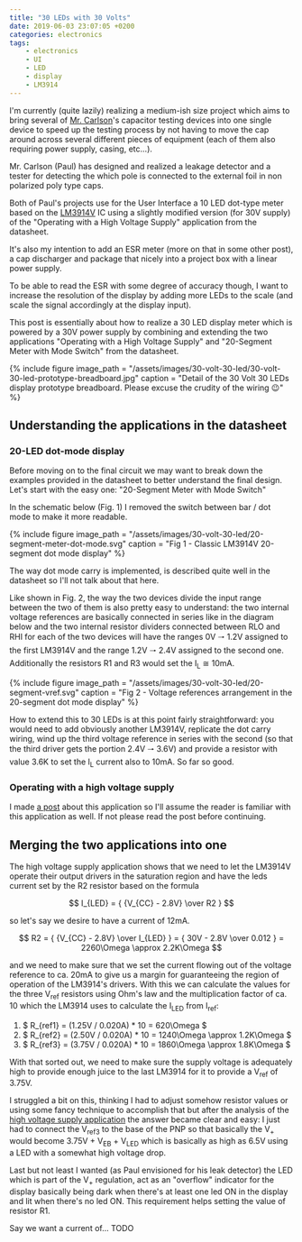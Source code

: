 ```yaml
---
title: "30 LEDs with 30 Volts"
date: 2019-06-03 23:07:05 +0200
categories: electronics
tags: 
    - electronics
    - UI
    - LED 
    - display 
    - LM3914
---
```


I'm currently (quite lazily) realizing a medium-ish size project which aims to bring
several of [Mr. Carlson](https://www.patreon.com/MrCarlsonsLab)'s 
capacitor testing devices into one single device to
speed up the testing process by not having to move the cap around across
several different pieces of equipment (each of them also requiring power supply, casing, etc...).

Mr. Carlson (Paul) has designed and realized a leakage detector and a tester for detecting the 
which pole is connected to the external foil in non polarized poly type caps.

Both of Paul's projects use for the User Interface a 10 LED dot-type meter based on the
[LM3914V](https://www.ti.com/lit/ds/symlink/lm3914.pdf)
IC using a slightly modified version (for 30V supply) of the
"Operating with a High Voltage Supply" application from the datasheet.

It's also my intention to add an ESR meter (more on that in some other post),
a cap discharger and package that nicely into a project box with a linear power supply.

To be able to read the ESR with some
degree of accuracy though, I want to increase the resolution of the display 
by adding more LEDs to the scale (and scale the signal accordingly at the display input).

This post is essentially about how to realize a 30 LED display meter which is powered
by a 30V power supply by combining and extending the two applications 
"Operating with a High Voltage Supply" and "20-Segment Meter with Mode Switch" from the datasheet.

{% include figure 
    image_path = "/assets/images/30-volt-30-led/30-volt-30-led-prototype-breadboard.jpg" 
    caption = "Detail of the 30 Volt 30 LEDs display prototype breadboard. Please excuse the crudity of the wiring 😉"
%}


## Understanding the applications in the datasheet

### 20-LED dot-mode display

Before moving on to the final circuit we may want to break down the examples provided in the 
datasheet to better understand the final design. Let's start with the easy one: "20-Segment Meter with Mode Switch"

In the schematic below (Fig. 1) I removed the switch between bar / dot mode to make it more readable.

{% include figure 
    image_path = "/assets/images/30-volt-30-led/20-segment-meter-dot-mode.svg" 
    caption = "Fig 1 - Classic LM3914V 20-segment dot mode display"
%}

The way dot mode carry is implemented, is described quite well in the datasheet so I'll not talk about that here.

Like shown in Fig. 2, the way the two devices divide the input range between the two of them is also 
pretty easy to understand:
the two internal voltage references are basically connected in series like in the diagram below and the two 
internal resistor dividers connected between RLO and RHI for each of the two devices will have the ranges
0V 🠒 1.2V assigned to the first LM3914V and the range 1.2V 🠒 2.4V assigned to the second one.
Additionally the resistors R1 and R3 would set the I<sub>L</sub> ≅ 10mA.

{% include figure 
    image_path = "/assets/images/30-volt-30-led/20-segment-vref.svg" 
    caption = "Fig 2 - Voltage references arrangement in the 20-segment dot mode display"
%}

How to extend this to 30 LEDs is at this point fairly straightforward: you would need to add
obviously another LM3914V, replicate the dot carry wiring, wind up the 
third voltage reference in series with the second (so that the third driver gets the portion 2.4V 🠒 3.6V)
and provide a resistor with value 3.6K to set the I<sub>L</sub> current also to 10mA. So far so good.

### Operating with a high voltage supply

I made [a post](/electronics/lm3914_operating_with_high_voltage_supply/) about this application
so I'll assume the reader is familiar with this application as well. If not please read the 
post before continuing.

## Merging the two applications into one

The high voltage supply application shows that we need to let the LM3914V operate their
output drivers in the saturation region and have the leds current set by the R2 resistor
based on the formula

$$ I_{LED} = { {V_{CC} - 2.8V} \over R2 } $$

so let's say we desire to have a current of 12mA.

$$ R2 = { {V_{CC} - 2.8V} \over I_{LED} } = { 30V - 2.8V \over 0.012 } = 2260\Omega \approx 2.2K\Omega $$

and we need to make sure that we set the current flowing out of the voltage reference to ca. 20mA
to give us a margin for guaranteeing the region of operation of the LM3914's drivers. With this 
we can calculate the values for the three V<sub>ref</sub> resistors using Ohm's law and
the multiplication factor of ca. 10 which the LM3914 uses to calculate the I<sub>LED</sub> from I<sub>ref</sub>:

1. $ R_{ref1} = (1.25V / 0.020A) * 10 = 620\Omega $
2. $ R_{ref2} = (2.50V / 0.020A) * 10 = 1240\Omega \approx 1.2K\Omega $
3. $ R_{ref3} = (3.75V / 0.020A) * 10 = 1860\Omega \approx 1.8K\Omega $

With that sorted out, we need to make sure the supply voltage is adequately 
high to provide enough juice to the last LM3914 for it to provide a V<sub>ref</sub>
of 3.75V.

I struggled a bit on this, thinking I had to adjust somehow resistor values or using
some fancy technique to accomplish that but after the analysis of the 
[high voltage supply application](/electronics/lm3914_operating_with_high_voltage_supply/)
the answer became clear and easy: I just had to connect the V<sub>ref3</sub> to the base
of the PNP so that basically the V<sub>+</sub> would become 3.75V + V<sub>EB</sub> + V<sub>LED</sub>
which is basically as high as 6.5V using a LED with a somewhat high voltage drop.

Last but not least I wanted (as Paul envisioned for his leak detector) the LED which
is part of the V<sub>+</sub> regulation, act as an "overflow" indicator for the display
basically being dark when there's at least one led ON in the display and lit when
there's no led ON. This requirement helps setting the value of resistor R1.

Say we want a current of... TODO